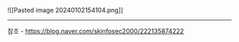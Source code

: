

![[Pasted image 20240102154104.png]]






---
참조 - https://blog.naver.com/skinfosec2000/222135874222